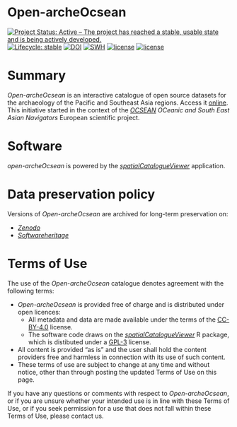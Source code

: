 # Open-archeOcsean

[![Project Status: Active – The project has reached a stable, usable state and is being actively developed.](https://www.repostatus.org/badges/latest/active.svg)](https://www.repostatus.org/#active)
[![Lifecycle: stable](https://img.shields.io/badge/lifecycle-stable-blue.svg)](https://lifecycle.r-lib.org/articles/stages.html#stable)
[![DOI](https://zenodo.org/badge/DOI/10.5281/zenodo.16812838.svg)](https://doi.org/10.5281/zenodo.16812838)
[![SWH](https://archive.softwareheritage.org/badge/origin/https://github.com/sebastien-plutniak/open-archeocsean/)](https://archive.softwareheritage.org/browse/origin/?origin_url=https://github.com/sebastien-plutniak/open-archeocsean)
[![license](https://img.shields.io/badge/License-GPL%20v3-blue.svg)](https://www.r-project.org/Licenses/GPL-3)
[![license](https://licensebuttons.net/l/by/4.0/80x15.png)](https://creativecommons.org/licenses/by/4.0/)


# Summary

*Open-archeOcsean* is an interactive catalogue of open source datasets for the archaeology of the Pacific and Southeast Asia regions. Access it [online](https://analytics.huma-num.fr/open-archeocsean/).
This initiative started in the context of the [*OCSEAN*](https://cordis.europa.eu/project/id/873207) *OCeanic and South East Asian Navigators* European scientific project.

# Software

*open-archeOcsean* is powered by the [*spatialCatalogueViewer*](https://github.com/sebastien-plutniak/spatialCatalogueViewer/) application.


# Data preservation policy

Versions of *Open-archeOcsean* are archived for long-term preservation on:

* [*Zenodo*](https://doi.org/10.5281/zenodo.16812838)
* [*Softwareheritage*](https://archive.softwareheritage.org/browse/origin/?origin_url=https://github.com/sebastien-plutniak/open-archeocsean)



# Terms of Use

The use of the *Open-archeOcsean* catalogue denotes agreement with the following terms:

* *Open-archeOcsean* is provided free of charge and is distributed under open licences:
    * All metadata and data are made available under the terms of the [CC-BY-4.0](https://creativecommons.org/licenses/by/4.0) license.</li>
    * The software code draws on the [*spatialCatalogueViewer*](https://CRAN.R-project.org/package=spatialCatalogueViewer) R package, which is distibuted under a [GPL-3](https://www.r-project.org/Licenses/GPL-3) license.
* All content is provided “as is” and the user shall hold the content providers free and harmless in connection with its use of such content.
* These terms of use are subject to change at any time and without notice, other than through posting the updated Terms of Use on this page.

If you have any questions or comments with respect to *Open-archeOcsean*, or if you are unsure whether your intended use is in line with these Terms of Use, or if you seek permission for a use that does not fall within these Terms of Use, please contact us.
